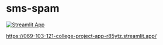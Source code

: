 # sms-spam
[![Streamlit App](https://static.streamlit.io/badges/streamlit_badge_black_white.svg)](https://069-103-121-college-project-app-r85ytz.streamlit.app/)

https://069-103-121-college-project-app-r85ytz.streamlit.app/

